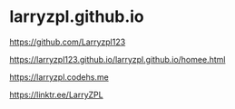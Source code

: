 # larryzpl.github.io

https://github.com/Larryzpl123

https://larryzpl123.github.io/larryzpl.github.io/homee.html

https://larryzpl.codehs.me

https://linktr.ee/LarryZPL
